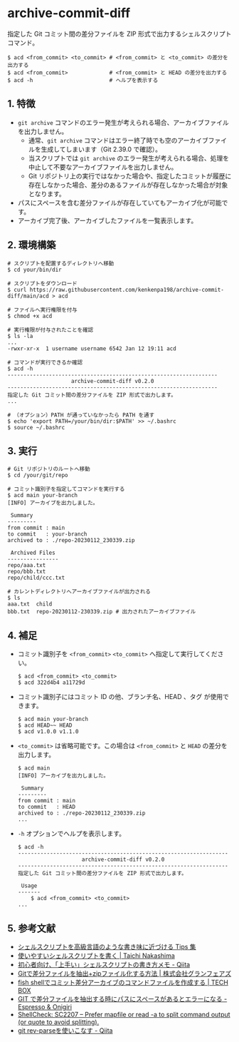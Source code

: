 <!-- omit in toc -->
# archive-commit-diff

指定した Git コミット間の差分ファイルを ZIP 形式で出力するシェルスクリプトコマンド。

```shell
$ acd <from_commit> <to_commit> # <from_commit> と <to_commit> の差分を出力する
$ acd <from_commit>             # <from_commit> と HEAD の差分を出力する
$ acd -h                        # ヘルプを表示する
```

## 1. 特徴

- `git archive` コマンドのエラー発生が考えられる場合、アーカイブファイルを出力しません。
    - 通常、`git archive` コマンドはエラー終了時でも空のアーカイブファイルを生成してしまいます（Git 2.39.0 で確認）。
    - 当スクリプトでは `git archive` のエラー発生が考えられる場合、処理を中止して不要なアーカイブファイルを出力しません。
    - Git リポジトリ上の実行ではなかった場合や、指定したコミットが履歴に存在しなかった場合、差分のあるファイルが存在しなかった場合が対象となります。
- パスにスペースを含む差分ファイルが存在していてもアーカイブ化が可能です。
- アーカイブ完了後、アーカイブしたファイルを一覧表示します。

## 2. 環境構築

```shell
# スクリプトを配置するディレクトリへ移動
$ cd your/bin/dir

# スクリプトをダウンロード
$ curl https://raw.githubusercontent.com/kenkenpa198/archive-commit-diff/main/acd > acd

# ファイルへ実行権限を付与
$ chmod +x acd

# 実行権限が付与されたことを確認
$ ls -la
...
-rwxr-xr-x  1 username username 6542 Jan 12 19:11 acd

# コマンドが実行できるか確認
$ acd -h
------------------------------------------------------------------
                    archive-commit-diff v0.2.0
------------------------------------------------------------------
指定した Git コミット間の差分ファイルを ZIP 形式で出力します。
...

# （オプション）PATH が通っていなかったら PATH を通す
$ echo 'export PATH=/your/bin/dir:$PATH' >> ~/.bashrc
$ source ~/.bashrc
```

## 3. 実行

```shell
# Git リポジトリのルートへ移動
$ cd /your/git/repo

# コミット識別子を指定してコマンドを実行する
$ acd main your-branch
[INFO] アーカイブを出力しました。

 Summary
---------
from commit : main
to commit   : your-branch
archived to : ./repo-20230112_230339.zip

 Archived Files
----------------
repo/aaa.txt
repo/bbb.txt
repo/child/ccc.txt

# カレントディレクトリへアーカイブファイルが出力される
$ ls
aaa.txt  child
bbb.txt  repo-20230112-230339.zip # 出力されたアーカイブファイル
```

## 4. 補足

- コミット識別子を `<from_commit>` `<to_commit>` へ指定して実行してください。

    ```shell
    $ acd <from_commit> <to_commit>
    $ acd 322d4b4 a11729d
    ```

- コミット識別子にはコミット ID の他、ブランチ名、HEAD 、タグ が使用できます。

    ```shell
    $ acd main your-branch
    $ acd HEAD~~ HEAD
    $ acd v1.0.0 v1.1.0
    ```

- `<to_commit>` は省略可能です。この場合は `<from_commit>` と `HEAD` の差分を出力します。

    ```shell
    $ acd main
    [INFO] アーカイブを出力しました。

     Summary
    ---------
    from commit : main
    to commit   : HEAD
    archived to : ./repo-20230112_230339.zip
    ...
    ```

- `-h` オプションでヘルプを表示します。

    ```shell
    $ acd -h
    ------------------------------------------------------------------
                        archive-commit-diff v0.2.0
    ------------------------------------------------------------------
    指定した Git コミット間の差分ファイルを ZIP 形式で出力します。

     Usage
    -------
        $ acd <from_commit> <to_commit>
    ...
    ```

## 5. 参考文献

- [シェルスクリプトを高級言語のような書き味に近づける Tips 集](https://sousaku-memo.net/php-system/1817)
- [使いやすいシェルスクリプトを書く | Taichi Nakashima](https://deeeet.com/writing/2014/05/18/shell-template/)
- [初心者向け、「上手い」シェルスクリプトの書き方メモ - Qiita](https://qiita.com/m-yamashita/items/889c116b92dc0bf4ea7d)
- [Gitで差分ファイルを抽出+zipファイル化する方法 | 株式会社グランフェアズ](https://www.granfairs.com/blog/staff/git-archivediff)
- [fish shellでコミット差分アーカイブのコマンドファイルを作成する | TECH BOX](https://tech.arc-one.jp/git-archive-on-fish)
- [GIT で差分ファイルを抽出する時にパスにスペースがあるとエラーになる - Espresso & Onigiri](https://va2577.github.io/post/61/)
- [ShellCheck: SC2207 – Prefer mapfile or read -a to split command output (or quote to avoid splitting).](https://www.shellcheck.net/wiki/SC2207)
- [git rev-parseを使いこなす - Qiita](https://qiita.com/karupanerura/items/721962bb7da3e34187e1)
